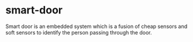 # smart-door

Smart door is an embedded system  which is a fusion of cheap sensors and soft sensors to identify the person passing through the door.
